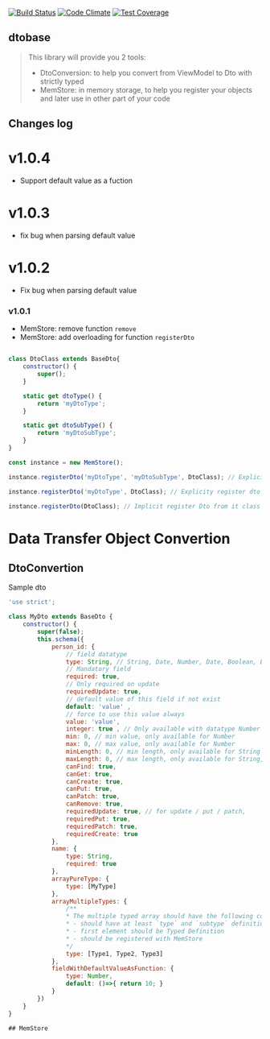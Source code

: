[![Build Status](https://travis-ci.org/immanuel192/dtobase.png?branch=master)](https://travis-ci.org/immanuel192/dtobase/)
[![Code Climate](https://codeclimate.com/github/immanuel192/dtobase.png)](https://codeclimate.com/github/immanuel192/dtobase)
[![Test Coverage](https://codeclimate.com/github/immanuel192/dtobase/badges/coverage.svg)](https://codeclimate.com/github/immanuel192/dtobase/coverage)

## dtobase
> This library will provide you 2 tools:
> - DtoConversion: to help you convert from ViewModel to Dto with strictly typed
> - MemStore: in memory storage, to help you register your objects and later use in other part of your code


## Changes log
# v1.0.4
- Support default value as a fuction
# v1.0.3
- fix bug when parsing default value
# v1.0.2
- Fix bug when parsing default value
### v1.0.1
- MemStore: remove function `remove`
- MemStore: add overloading for function `registerDto`
```javascript

class DtoClass extends BaseDto{
    constructor() {
        super();
    }

    static get dtoType() {
        return 'myDtoType';
    }

    static get dtoSubType() {
        return 'myDtoSubType';
    }
}

const instance = new MemStore();

instance.registerDto('myDtoType', 'myDtoSubType', DtoClass); // Explicity register dto

instance.registerDto('myDtoType', DtoClass); // Explicity register dto with subtype = ''

instance.registerDto(DtoClass); // Implicit register Dto from it class
```

# Data Transfer Object Convertion
## DtoConvertion

Sample dto
```javascript
'use strict';

class MyDto extends BaseDto {
    constructor() {
        super(false);
        this.schema({
            person_id: {
                // field datatype 
                type: String, // String, Date, Number, Date, Boolean, BaseCloudantDtoClass, [Datatype]
                // Mandatory field
                required: true,
                // Only required on update
                requiredUpdate: true,
                // default value of this field if not exist
                default: 'value' ,
                // force to use this value always
                value: 'value',
                integer: true , // Only available with datatype Number
                min: 0, // min value, only available for Number
                max: 0, // max value, only available for Number
                minLength: 0, // min length, only available for String
                maxLength: 0, // max length, only available for String,
                canFind: true,
                canGet: true,
                canCreate: true,
                canPut: true, 
                canPatch: true,
                canRemove: true,
                requiredUpdate: true, // for update / put / patch,
                requiredPut: true,
                requiredPatch: true,
                requiredCreate: true
            },
            name: {
                type: String,
                required: true
            },
            arrayPureType: {
                type: [MyType]
            },
            arrayMultipleTypes: {
                /**
                * The multiple typed array should have the following conditions:
                * - should have at least `type` and `subtype` definition
                * - first element should be Typed Definition
                * - should be registered with MemStore
                */
                type: [Type1, Type2, Type3]
            },
            fieldWithDefaultValueAsFunction: {
                type: Number,
                default: ()=>{ return 10; }
            }
        })
    }
}

## MemStore